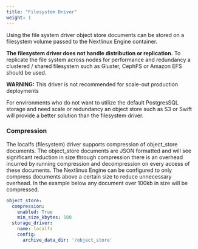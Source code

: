 ```yaml
---
title: "Filesystem Driver"
weight: 1
---
```


Using the file system driver object store documents can be stored on a filesystem volume passed to the Nextlinux Engine container.

**The filesystem driver does not handle distribution or replication.** To replicate the file system across nodes for performance and redundancy a clustered / shared filesystem such as Gluster, CephFS or Amazon EFS should be used.



**WARNING:** This driver is not recommended for scale-out production deployments



For environments who do not want to utilize the default PostgresSQL storage and need scale or redundancy an object store such as S3 or Swift will provide a better solution than the filesystem driver.

### Compression

The localfs (filesystem) driver supports compression of object_store documents. The object_store documents are JSON formatted and will see significant reduction in size through compression there is an overhead incurred by running compression and decompression on every access of these documents. The Nextlinux Engine can be configured to only compress documents above a certain size to reduce unnecessary overhead. In the example below any document over 100kb in size will be compressed.

```YAML
object_store:
  compression:
    enabled: True
    min_size_kbytes: 100
  storage_driver:
    name: localfs
    config:
      archive_data_dir: '/object_store'
``` 